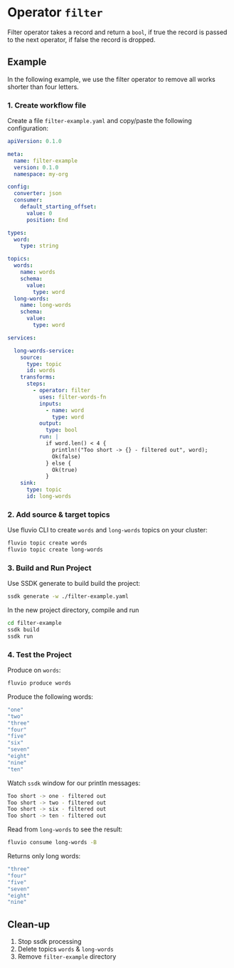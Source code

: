 # Operator `filter`

Filter operator takes a record and return a `bool`, if true the record is passed to the next operator, if false the record is dropped.

## Example

In the following example, we use the filter operator to remove all works shorter than four letters.

### 1. Create workflow file

Create a file `filter-example.yaml` and copy/paste the following configuration:

```yaml
apiVersion: 0.1.0

meta:
  name: filter-example
  version: 0.1.0
  namespace: my-org

config:
  converter: json
  consumer:
    default_starting_offset:
      value: 0
      position: End

types:
  word:
    type: string

topics:
  words:
    name: words
    schema:
      value:
        type: word
  long-words:
    name: long-words
    schema:
      value:
        type: word

services:

  long-words-service:
    source:
      type: topic
      id: words
    transforms:
      steps:
        - operator: filter
          uses: filter-words-fn
          inputs:
            - name: word
              type: word
          output:
            type: bool
          run: |
            if word.len() < 4 {
              println!("Too short -> {} - filtered out", word);
              Ok(false)
            } else {
              Ok(true)
            }
    sink:
      type: topic
      id: long-words
```

### 2. Add source & target topics

Use fluvio CLI to create `words` and `long-words` topics on your cluster:

```bash
fluvio topic create words
fluvio topic create long-words
```

### 3. Build and Run Project

Use SSDK generate to build build the project:

```bash
ssdk generate -w ./filter-example.yaml
```

In the new project directory, compile and run

```bash
cd filter-example
ssdk build
ssdk run
```

### 4. Test the Project

Produce on `words`:

```bash
fluvio produce words
```

Produce the following words:

```bash
"one"
"two"
"three"
"four"
"five"
"six"
"seven"
"eight"
"nine"
"ten"
```

Watch `ssdk` window for our println messages:

```bash
Too short -> one - filtered out
Too short -> two - filtered out
Too short -> six - filtered out
Too short -> ten - filtered out
```

Read from `long-words` to see the result:

```bash
fluvio consume long-words -B
```

Returns only long words:

```bash
"three"
"four"
"five"
"seven"
"eight"
"nine"
```


## Clean-up

1. Stop ssdk processing
2. Delete topics `words` & `long-words`
3. Remove `filter-example` directory